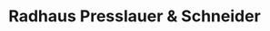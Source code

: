 ---
title: "Radhaus Presslauer & Schneider"
url: /lechaschau/radhaus-presslauer-und-schneider/
shop: Fahrrad
---